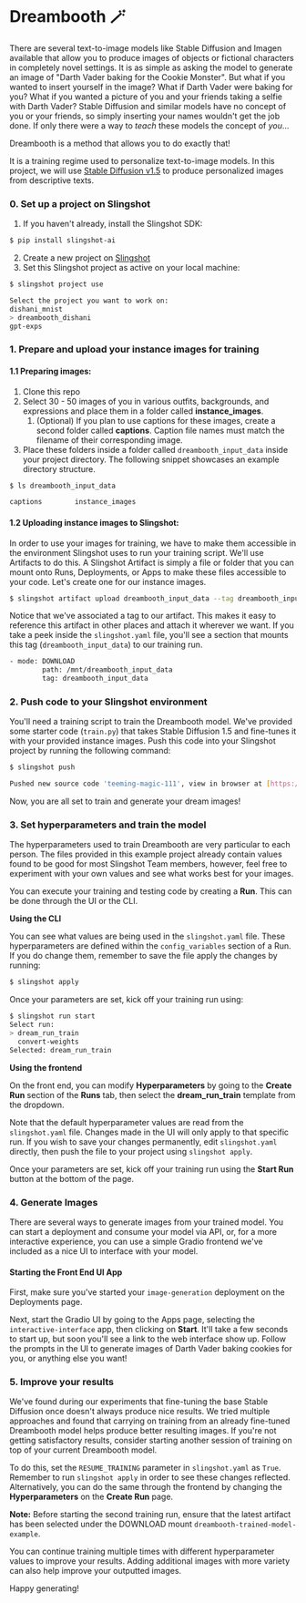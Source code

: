 # Dreambooth 🪄

There are several text-to-image models like Stable Diffusion and Imagen available that allow you to produce images of objects or fictional characters in completely novel settings. It is as simple as asking the model to generate an image of "Darth Vader baking for the Cookie Monster". But what if you wanted to insert yourself in the image? What if Darth Vader were baking for you? What if you wanted a picture of you and your friends taking a selfie with Darth Vader?
Stable Diffusion and similar models have no concept of you or your friends, so simply inserting your names wouldn't get the job done. If only there were a way to _teach_ these models the concept of _you_...

Dreambooth is a method that allows you to do exactly that!

It is a training regime used to personalize text-to-image models. In this project, we will use
[Stable Diffusion v1.5](https://huggingface.co/runwayml/stable-diffusion-v1-5) to produce personalized images from
descriptive texts.

### 0. Set up a project on Slingshot

1. If you haven't already, install the Slingshot SDK:

```bash
$ pip install slingshot-ai
```

2. Create a new project on [Slingshot](https://app.slingshot.xyz/)
3. Set this Slingshot project as active on your local machine:

```bash
$ slingshot project use

Select the project you want to work on:
dishani_mnist
> dreambooth_dishani
gpt-exps
```

### 1. Prepare and upload your instance images for training

#### 1.1 Preparing images:

1. Clone this repo
2. Select 30 - 50 images of you in various outfits, backgrounds, and expressions and place them in a folder called **instance_images**.
   1. (Optional) If you plan to use captions for these images, create a second folder called **captions**. Caption file names must match the filename of their corresponding image.
3. Place these folders inside a folder called `dreambooth_input_data` inside your project directory. The following snippet showcases an example directory structure.

```bash
$ ls dreambooth_input_data

captions        instance_images
```

#### 1.2 Uploading instance images to Slingshot:

In order to use your images for training, we have to make them accessible in the environment Slingshot uses to run your training script. We'll use Artifacts to do this.
A Slingshot Artifact is simply a file or folder that you can mount onto Runs, Deployments, or Apps to make these files accessible to your code. Let's create one for our instance images.

```bash
$ slingshot artifact upload dreambooth_input_data --tag dreambooth_input_data
```

Notice that we've associated a tag to our artifact. This makes it easy to reference this artifact in other places and attach it wherever we want. If you take a peek inside the `slingshot.yaml` file, you'll see a section that mounts this tag (`dreambooth_input_data`) to our training run.

```bash
- mode: DOWNLOAD
        path: /mnt/dreambooth_input_data
        tag: dreambooth_input_data
```

### 2. Push code to your Slingshot environment

You'll need a training script to train the Dreambooth model. We've provided some starter code (`train.py`) that takes Stable Diffusion 1.5 and fine-tunes it with your provided instance images.
Push this code into your Slingshot project by running the following command:

```bash
$ slingshot push

Pushed new source code 'teeming-magic-111', view in browser at [https://app.slingshot.xyz/project/dreambooth_dishani/code/14c353232b](https://app.slingshot.xyz/project/dreambooth_dishani/code/14c353232b)
```

Now, you are all set to train and generate your dream images!

### 3. Set hyperparameters and train the model

The hyperparameters used to train Dreambooth are very particular to each person. The files provided in this example project already contain values found to be good for most Slingshot Team members, however, feel free to experiment with your own values and see what works best for your images.

You can execute your training and testing code by creating a **Run**. This can be done through the UI or the CLI.

**Using the CLI**

You can see what values are being used in the `slingshot.yaml` file. These hyperparameters are defined within the `config_variables` section of a Run. If you do change them, remember to save the file apply the changes by running:

```bash
$ slingshot apply
```

Once your parameters are set, kick off your training run using:
```bash
$ slingshot run start
Select run:
> dream_run_train
  convert-weights
Selected: dream_run_train
```

**Using the frontend**

On the front end, you can modify **Hyperparameters** by going to the **Create Run** section of the **Runs** tab, then select the **dream_run_train** template from the dropdown.

Note that the default hyperparameter values are read from the `slingshot.yaml` file. Changes made in the UI will only apply to that specific run. If you wish to save your changes permanently, edit `slingshot.yaml` directly, then push the file to your project using `slingshot apply`.

Once your parameters are set, kick off your training run using the **Start Run** button at the bottom of the page.

### 4. Generate Images

There are several ways to generate images from your trained model. You can start a deployment and consume your
model via API, or, for a more interactive experience, you can use a simple Gradio frontend we've included as a nice UI to interface with your
model.

#### Starting the Front End UI App

First, make sure you've started your `image-generation` deployment on the Deployments page. 

Next, start the Gradio UI by going to the Apps page, selecting the `interactive-interface` app, then clicking on
**Start**. It'll take a few seconds to start up, but soon you'll see a link to the web interface show up.
Follow the prompts in the UI to generate images of Darth Vader baking cookies for you, or anything else you want!

### 5. Improve your results

We've found during our experiments that fine-tuning the base Stable Diffusion once doesn't always produce nice results. We tried multiple approaches and found that carrying on training from an already fine-tuned Dreambooth model helps produce better resulting images.
If you're not getting satisfactory results, consider starting another session of training on top of your current Dreambooth model.

To do this, set the `RESUME_TRAINING` parameter in `slingshot.yaml` as `True`. Remember to run `slingshot apply` in order to see these changes reflected. Alternatively, you can do the same through the frontend by changing the **Hyperparameters** on the **Create Run** page.

**Note:** Before starting the second training run, ensure that the latest artifact has been selected under the DOWNLOAD mount `dreambooth-trained-model-example`.

You can continue training multiple times with different hyperparameter values to improve your results. Adding additional images with more variety can also help improve your outputted images.

Happy generating!
###